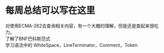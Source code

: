 # 每周总结可以写在这里

对使用ECMA-262去查询相关内容，有一个大概的理解，但是还是查起来很吃力。  
了解了BNF巴科斯范式  
学习语法中的 WhiteSpace，LineTerminator，Comment，Token

